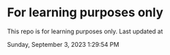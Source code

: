# For learning purposes only
This repo is for learning purposes only.
Last updated at

Sunday, September 3, 2023 1:29:54 PM

